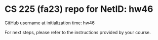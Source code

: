 # CS 225 (fa23) repo for NetID: hw46

GitHub username at initialization time: hw46

For next steps, please refer to the instructions provided by your course.
